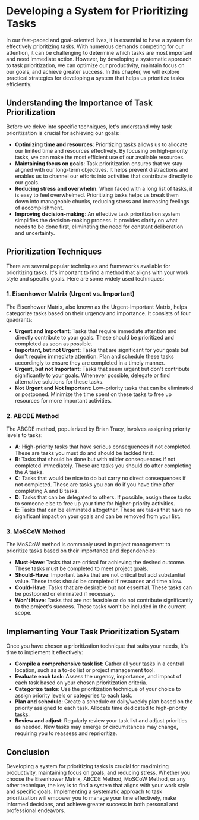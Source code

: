 Developing a System for Prioritizing Tasks
===================================================

In our fast-paced and goal-oriented lives, it is essential to have a system for effectively prioritizing tasks. With numerous demands competing for our attention, it can be challenging to determine which tasks are most important and need immediate action. However, by developing a systematic approach to task prioritization, we can optimize our productivity, maintain focus on our goals, and achieve greater success. In this chapter, we will explore practical strategies for developing a system that helps us prioritize tasks efficiently.

Understanding the Importance of Task Prioritization
---------------------------------------------------

Before we delve into specific techniques, let's understand why task prioritization is crucial for achieving our goals:

* **Optimizing time and resources**: Prioritizing tasks allows us to allocate our limited time and resources effectively. By focusing on high-priority tasks, we can make the most efficient use of our available resources.
* **Maintaining focus on goals**: Task prioritization ensures that we stay aligned with our long-term objectives. It helps prevent distractions and enables us to channel our efforts into activities that contribute directly to our goals.
* **Reducing stress and overwhelm**: When faced with a long list of tasks, it is easy to feel overwhelmed. Prioritizing tasks helps us break them down into manageable chunks, reducing stress and increasing feelings of accomplishment.
* **Improving decision-making**: An effective task prioritization system simplifies the decision-making process. It provides clarity on what needs to be done first, eliminating the need for constant deliberation and uncertainty.

Prioritization Techniques
-------------------------

There are several popular techniques and frameworks available for prioritizing tasks. It's important to find a method that aligns with your work style and specific goals. Here are some widely used techniques:

### 1. Eisenhower Matrix (Urgent vs. Important)

The Eisenhower Matrix, also known as the Urgent-Important Matrix, helps categorize tasks based on their urgency and importance. It consists of four quadrants:

* **Urgent and Important**: Tasks that require immediate attention and directly contribute to your goals. These should be prioritized and completed as soon as possible.
* **Important, but not Urgent**: Tasks that are significant for your goals but don't require immediate attention. Plan and schedule these tasks accordingly to ensure they are completed in a timely manner.
* **Urgent, but not Important**: Tasks that seem urgent but don't contribute significantly to your goals. Whenever possible, delegate or find alternative solutions for these tasks.
* **Not Urgent and Not Important**: Low-priority tasks that can be eliminated or postponed. Minimize the time spent on these tasks to free up resources for more important activities.

### 2. ABCDE Method

The ABCDE method, popularized by Brian Tracy, involves assigning priority levels to tasks:

* **A**: High-priority tasks that have serious consequences if not completed. These are tasks you must do and should be tackled first.
* **B**: Tasks that should be done but with milder consequences if not completed immediately. These are tasks you should do after completing the A tasks.
* **C**: Tasks that would be nice to do but carry no direct consequences if not completed. These are tasks you can do if you have time after completing A and B tasks.
* **D**: Tasks that can be delegated to others. If possible, assign these tasks to someone else to free up your time for higher-priority activities.
* **E**: Tasks that can be eliminated altogether. These are tasks that have no significant impact on your goals and can be removed from your list.

### 3. MoSCoW Method

The MoSCoW method is commonly used in project management to prioritize tasks based on their importance and dependencies:

* **Must-Have**: Tasks that are critical for achieving the desired outcome. These tasks must be completed to meet project goals.
* **Should-Have**: Important tasks that are not critical but add substantial value. These tasks should be completed if resources and time allow.
* **Could-Have**: Tasks that are desirable but not essential. These tasks can be postponed or eliminated if necessary.
* **Won't Have**: Tasks that are not feasible or do not contribute significantly to the project's success. These tasks won't be included in the current scope.

Implementing Your Task Prioritization System
--------------------------------------------

Once you have chosen a prioritization technique that suits your needs, it's time to implement it effectively:

* **Compile a comprehensive task list**: Gather all your tasks in a central location, such as a to-do list or project management tool.
* **Evaluate each task**: Assess the urgency, importance, and impact of each task based on your chosen prioritization criteria.
* **Categorize tasks**: Use the prioritization technique of your choice to assign priority levels or categories to each task.
* **Plan and schedule**: Create a schedule or daily/weekly plan based on the priority assigned to each task. Allocate time dedicated to high-priority tasks.
* **Review and adjust**: Regularly review your task list and adjust priorities as needed. New tasks may emerge or circumstances may change, requiring you to reassess and reprioritize.

Conclusion
----------

Developing a system for prioritizing tasks is crucial for maximizing productivity, maintaining focus on goals, and reducing stress. Whether you choose the Eisenhower Matrix, ABCDE Method, MoSCoW Method, or any other technique, the key is to find a system that aligns with your work style and specific goals. Implementing a systematic approach to task prioritization will empower you to manage your time effectively, make informed decisions, and achieve greater success in both personal and professional endeavors.
